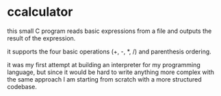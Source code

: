 # ccalculator

this small C program reads basic expressions from a file and outputs the result of the expression. <br />

it supports the four basic operations (+, -, *, /) and parenthesis ordering. <br/>

it was my first attempt at building an interpreter for my programming language, but since it would be hard to write anything more complex with the same approach I am starting from scratch with a more structured codebase.
